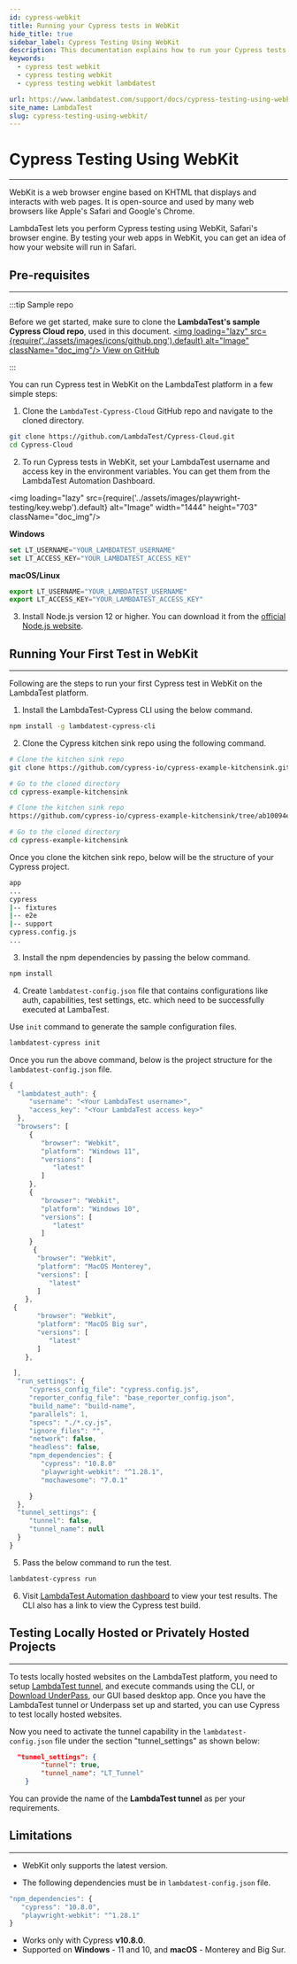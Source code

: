 ```yaml
---
id: cypress-webkit
title: Running your Cypress tests in WebKit
hide_title: true
sidebar_label: Cypress Testing Using WebKit
description: This documentation explains how to run your Cypress tests using WebKit.
keywords:
  - cypress test webkit
  - cypress testing webkit
  - cypress testing webkit lambdatest

url: https://www.lambdatest.com/support/docs/cypress-testing-using-webkit/
site_name: LambdaTest
slug: cypress-testing-using-webkit/
---
```


# Cypress Testing Using WebKit
---

WebKit is a web browser engine based on KHTML that displays and interacts with web pages. It is open-source and used by many web browsers like Apple's Safari and Google's Chrome.

LambdaTest lets you perform Cypress testing using WebKit, Safari's browser engine. By testing your web apps in WebKit, you can get an idea of how your website will run in Safari.

## Pre-requisites
---

:::tip Sample repo

Before we get started, make sure to clone the **LambdaTest's sample Cypress Cloud repo**, used in this document. <a href="https://github.com/LambdaTest/Cypress-Cloud" className="github__anchor"><img loading="lazy" src={require('../assets/images/icons/github.png').default} alt="Image" className="doc_img"/> View on GitHub</a>

:::

You can run Cypress test in WebKit on the LambdaTest platform in a few simple steps:

1. Clone the `LambdaTest-Cypress-Cloud` GitHub repo and navigate to the cloned directory.

```bash
git clone https://github.com/LambdaTest/Cypress-Cloud.git
cd Cypress-Cloud
```

2. To run Cypress tests in WebKit, set your LambdaTest username and access key in the environment variables. You can get them from the LambdaTest Automation Dashboard.

<img loading="lazy" src={require('../assets/images/playwright-testing/key.webp').default} alt="Image" width="1444" height="703"  className="doc_img"/>

**Windows**

```js
set LT_USERNAME="YOUR_LAMBDATEST_USERNAME"
set LT_ACCESS_KEY="YOUR_LAMBDATEST_ACCESS_KEY"
```

**macOS/Linux**

```js
export LT_USERNAME="YOUR_LAMBDATEST_USERNAME"
export LT_ACCESS_KEY="YOUR_LAMBDATEST_ACCESS_KEY"
```

3. Install Node.js version 12 or higher. You can download it from the [official Node.js website](https://nodejs.org/en/download/).

## Running Your First Test in WebKit
---

Following are the steps to run your first Cypress test in WebKit on the LambdaTest platform.

1. Install the LambdaTest-Cypress CLI using the below command.

```bash
npm install -g lambdatest-cypress-cli
```

2. Clone the Cypress kitchen sink repo using the following command.

<Tabs className="docs__val">

<TabItem value="ios" label="Cypress v10" default>

```bash
# Clone the kitchen sink repo
git clone https://github.com/cypress-io/cypress-example-kitchensink.git

# Go to the cloned directory
cd cypress-example-kitchensink
```

</TabItem>

<TabItem value="android" label="Cypress v9" default>

```bash
# Clone the kitchen sink repo
https://github.com/cypress-io/cypress-example-kitchensink/tree/ab10094ef7b199ae7febafec413a0626414bcd3c

# Go to the cloned directory
cd cypress-example-kitchensink
```

</TabItem>

</Tabs>

Once you clone the kitchen sink repo, below will be the structure of your Cypress project.

<Tabs className="docs__val">

<TabItem value="ios" label="Cypress v10" default>

```bash
app
...
cypress
|-- fixtures
|-- e2e
|-- support
cypress.config.js
...
```

</TabItem>



</Tabs>

3. Install the npm dependencies by passing the below command.

```bash
npm install
```

4. Create `lambdatest-config.json` file that contains configurations like auth, capabilities, test settings, etc. which need to be successfully executed at LambaTest.

Use `init` command to generate the sample configuration files.

```bash
lambdatest-cypress init
```

Once you run the above command, below is the project structure for the `lambdatest-config.json` file.

<Tabs className="docs__val">

<TabItem value="ios" label="Cypress v10" default>

```js
{
  "lambdatest_auth": {
     "username": "<Your LambdaTest username>",
     "access_key": "<Your LambdaTest access key>"
  },
  "browsers": [
     {
        "browser": "Webkit",
        "platform": "Windows 11",
        "versions": [
           "latest"
        ]
     },
     {
        "browser": "Webkit",
        "platform": "Windows 10",
        "versions": [
           "latest"
        ]
     }
      {
       "browser": "Webkit",
       "platform": "MacOS Monterey",
       "versions": [
          "latest"  
       ]
    },
 {
       "browser": "Webkit",
       "platform": "MacOS Big sur",
       "versions": [
          "latest"  
       ]
    },

 ],
  "run_settings": {
     "cypress_config_file": "cypress.config.js",
     "reporter_config_file": "base_reporter_config.json",
     "build_name": "build-name",
     "parallels": 1,
     "specs": "./*.cy.js",
     "ignore_files": "",
     "network": false,
     "headless": false,
     "npm_dependencies": {
        "cypress": "10.8.0"
        "playwright-webkit": "^1.28.1",
        "mochawesome": "7.0.1"

     }
  },
  "tunnel_settings": {
     "tunnel": false,
     "tunnel_name": null
  }
}
```

</TabItem>


</Tabs>

5. Pass the below command to run the test.

```bash
lambdatest-cypress run
```

6. Visit [LambdaTest Automation dashboard](https://accounts.lambdatest.com/dashboard) to view your test results. The CLI also has a link to view the Cypress test build.


## Testing Locally Hosted or Privately Hosted Projects 
---

To tests locally hosted websites on the LambdaTest platform, you need to setup [LambdaTest tunnel](/docs/testing-locally-hosted-pages/), and execute commands using the CLI, or [Download UnderPass](/docs/underpass-tunnel-application/), our GUI based desktop app. Once you have the LambdaTest tunnel or Underpass set up and started, you can use Cypress to test locally hosted websites.

Now you need to activate the tunnel capability in the `lambdatest-config.json` file under the section "tunnel_settings" as shown below:

```json 
  "tunnel_settings": {
		"tunnel": true,
		"tunnel_name": "LT_Tunnel"
	}
```

You can provide the name of the **LambdaTest tunnel** as per your requirements.

## Limitations
---

* WebKit only supports the latest version.

* The following dependencies must be in `lambdatest-config.json` file. 

```js
"npm_dependencies": {
   "cypress": "10.8.0",
   "playwright-webkit": "^1.28.1"
}
```

* Works only with Cypress **v10.8.0**.
* Supported on **Windows** - 11 and 10, and **macOS** - Monterey and Big Sur.


